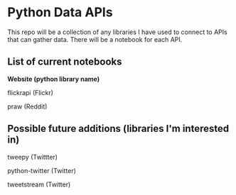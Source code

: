 # Python Data APIs

This repo will be a collection of any libraries I have used to connect to APIs that can gather data. There will be a notebook for each API.

## List of current notebooks

**Website (python library name)**

flickrapi (Flickr)

praw (Reddit) 

## Possible future additions (libraries I'm interested in)

tweepy (Twittter)

python-twitter (Twitter)

tweetstream (Twitter)
